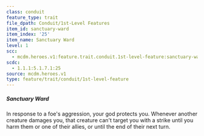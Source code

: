```yaml
---
class: conduit
feature_type: trait
file_dpath: Conduit/1st-Level Features
item_id: sanctuary-ward
item_index: '25'
item_name: Sanctuary Ward
level: 1
scc:
  - mcdm.heroes.v1:feature.trait.conduit.1st-level-feature:sanctuary-ward
scdc:
  - 1.1.1:5.1.7.1:25
source: mcdm.heroes.v1
type: feature/trait/conduit/1st-level-feature
---
```


##### Sanctuary Ward

In response to a foe's aggression, your god protects you. Whenever another creature damages you, that creature can't target you with a strike until you harm them or one of their allies, or until the end of their next turn.
